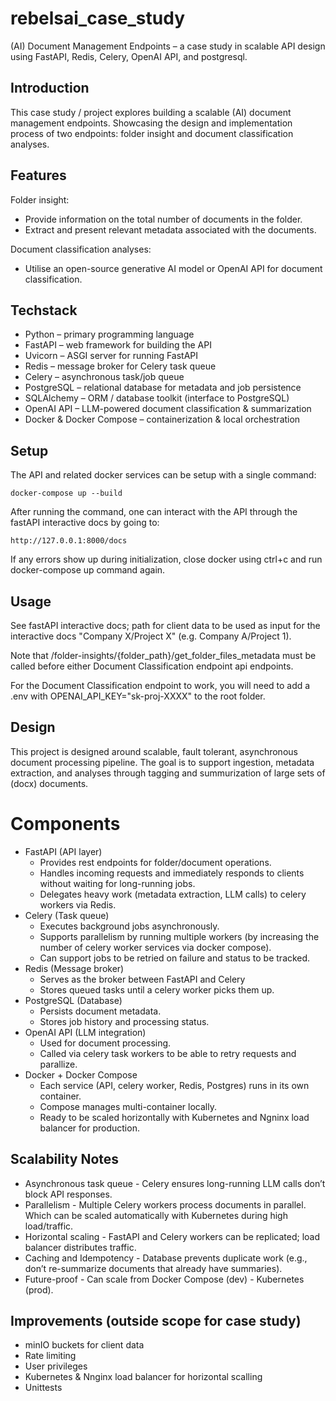 # rebelsai_case_study

(AI) Document Management Endpoints – a case study in scalable API design using FastAPI, Redis, Celery, OpenAI API, and postgresql.

## Introduction
This case study / project explores building a scalable (AI) document management endpoints. Showcasing the design and implementation process of two endpoints: folder insight and document classification analyses.

## Features

Folder insight:
- Provide information on the total number of documents in the folder.
- Extract and present relevant metadata associated with the documents.

Document classification analyses:
- Utilise an open-source generative AI model or OpenAI API for document classification.

## Techstack

- Python – primary programming language
- FastAPI – web framework for building the API
- Uvicorn – ASGI server for running FastAPI
- Redis – message broker for Celery task queue
- Celery – asynchronous task/job queue
- PostgreSQL – relational database for metadata and job persistence
- SQLAlchemy – ORM / database toolkit (interface to PostgreSQL)
- OpenAI API – LLM-powered document classification & summarization
- Docker & Docker Compose – containerization & local orchestration

## Setup

The API and related docker services can be setup with a single command:

```docker-compose up --build```

After running the command, one can interact with the API through the fastAPI interactive docs by going to:

```http://127.0.0.1:8000/docs```

If any errors show up during initialization, close docker using ctrl+c and run docker-compose up command again.

## Usage

See fastAPI interactive docs; path for client data to be used as input for the interactive docs "Company X/Project X" (e.g. Company A/Project 1).

Note that /folder-insights/{folder_path}/get_folder_files_metadata must be called before either Document Classification endpoint api endpoints.

For the Document Classification endpoint to work, you will need to add a .env with OPENAI_API_KEY="sk-proj-XXXX" to the root folder.

## Design

This project is designed around scalable, fault tolerant, asynchronous document processing pipeline. The goal is to support ingestion, metadata extraction, and analyses through tagging and summurization of large sets of (docx) documents.

# Components
- FastAPI (API layer)
    - Provides rest endpoints for folder/document operations.
    - Handles incoming requests and immediately responds to clients without waiting for long-running jobs.
    - Delegates heavy work (metadata extraction, LLM calls) to celery workers via Redis.
- Celery (Task queue)
    - Executes background jobs asynchronously.
    - Supports parallelism by running multiple workers (by increasing the number of celery worker services via docker compose).
    - Can support jobs to be retried on failure and status to be tracked.
- Redis (Message broker)
    - Serves as the broker between FastAPI and Celery
    - Stores queued tasks until a celery worker picks them up.
- PostgreSQL (Database)
    - Persists document metadata.
    - Stores job history and processing status.
- OpenAI API (LLM integration)
    - Used for document processing.
    - Called via celery task workers to be able to retry requests and parallize.
- Docker + Docker Compose
    - Each service (API, celery worker, Redis, Postgres) runs in its own container.
    - Compose manages multi-container locally.
    - Ready to be scaled horizontally with Kubernetes and Ngninx load balancer for production.
## Scalability Notes
- Asynchronous task queue - Celery ensures long-running LLM calls don’t block API responses.
- Parallelism - Multiple Celery workers process documents in parallel. Which can be scaled automatically with Kubernetes during high load/traffic.
- Horizontal scaling - FastAPI and Celery workers can be replicated; load balancer distributes traffic.
- Caching and Idempotency - Database prevents duplicate work (e.g., don’t re-summarize documents that already have summaries).
- Future-proof - Can scale from Docker Compose (dev) - Kubernetes (prod).

## Improvements (outside scope for case study)

- minIO buckets for client data
- Rate limiting
- User privileges
- Kubernetes & Nnginx load balancer for horizontal scalling
- Unittests
